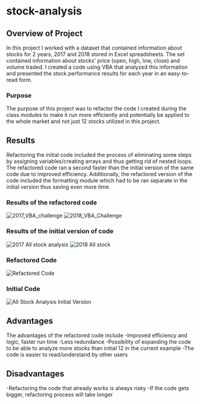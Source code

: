 # stock-analysis
## Overview of Project
In this project I worked with a dataset that contained information about stocks for 2 years, 2017 and 2018 stored in Excel spreadsheets. The set contained information about stocks' price (open, high, low, close) and volume traded. I created a code using VBA that analyzed this information and presented the stock performance results for each year in an easy-to-read form. 
### Purpose
The purpose of this project was to refactor the code I created during the class modules to make it run more efficiently and potentially be applied to the whole market and not just 12 stocks utilized in this project. 

## Results

Refactoring the initial code included the process of eliminating some steps by assigning variables/creating arrays and thus getting rid of nested loops. The refactored code ran a second faster than the initial version of the same code due to improved efficiency. Additionally, the refactored version of the code included the formatting module which had to be ran separate in the initial version thus saving even more time. 
### Results of the refactored code


![2017_VBA_challenge](https://user-images.githubusercontent.com/96098938/148711256-3bffcf83-384e-4794-be3b-69aa08305504.PNG)
![2018_VBA_Challenge](https://user-images.githubusercontent.com/96098938/148711262-f37bb072-64af-4483-8851-e6fea1f32685.PNG)

### Results of the initial version of code

![2017 All stock analysis](https://user-images.githubusercontent.com/96098938/148711294-79783b34-4112-4e62-a8b2-c2a7762c9848.PNG)
![2018 All stock](https://user-images.githubusercontent.com/96098938/148711301-f2a40edd-4db6-4215-b2d1-db8c23acad3e.PNG)

### Refactored Code
![Refactored Code](https://user-images.githubusercontent.com/96098938/148711499-22e29a7a-638a-4e9d-b151-89e07bb89ca1.PNG)


### Initial Code

![All Stock Analysis Initial Version](https://user-images.githubusercontent.com/96098938/148711506-d7702ab1-8170-4bf3-924a-c3533f90ebdd.PNG)


## Advantages
The advantages of the refactored code include 
-Improved efficiency and logic, faster run time
-Less redundance
-Possibility of expanding the code to be able to analyze more stocks than initial 12  in the current example
-The code is easier to read/understand by other users

## Disadvantages

-Refactoring the code that already works is always risky
-If the code gets bigger, refactoring process will take longer
